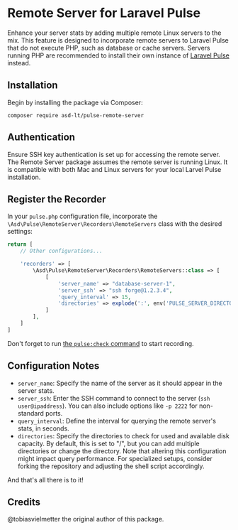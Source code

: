 # Remote Server for Laravel Pulse

Enhance your server stats by adding multiple remote Linux servers to the mix. This feature is designed to incorporate remote servers to Laravel Pulse that do not execute PHP, such as database or cache servers. Servers running PHP are recommended to install their own instance of [Laravel Pulse](https://pulse.laravel.com) instead.

## Installation

Begin by installing the package via Composer:

```shell
composer require asd-lt/pulse-remote-server
```

## Authentication

Ensure SSH key authentication is set up for accessing the remote server. The Remote Server package assumes the remote server is running Linux. It is compatible with both Mac and Linux servers for your local Larvel Pulse installation.

## Register the Recorder

In your `pulse.php` configuration file, incorporate the `\Asd\Pulse\RemoteServer\Recorders\RemoteServers` class with the desired settings:

```php
return [
    // Other configurations...

    'recorders' => [
        \Asd\Pulse\RemoteServer\Recorders\RemoteServers::class => [
            [
                'server_name' => "database-server-1",
                'server_ssh' => "ssh forge@1.2.3.4",
                'query_interval' => 15,
                'directories' => explode(':', env('PULSE_SERVER_DIRECTORIES', '/')),
            ]
        ],
    ]
]
```

Don't forget to run [the `pulse:check` command](https://laravel.com/docs/10.x/pulse#capturing-entries) to start recording.

## Configuration Notes

- `server_name`: Specify the name of the server as it should appear in the server stats.
- `server_ssh`: Enter the SSH command to connect to the server (`ssh user@ipaddress`). You can also include options like `-p 2222` for non-standard ports.
- `query_interval`: Define the interval for querying the remote server's stats, in seconds.
- `directories`: Specify the directories to check for used and available disk capacity. By default, this is set to "/", but you can add multiple directories or change the directory. Note that altering this configuration might impact query performance. For specialized setups, consider forking the repository and adjusting the shell script accordingly.

And that's all there is to it!

## Credits
@tobiasvielmetter the original author of this package.